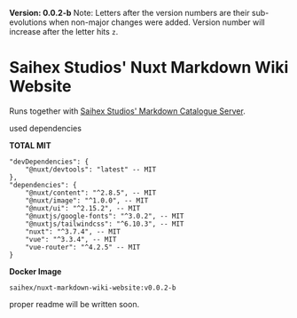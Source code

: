 **Version: 0.0.2-b**
Note: Letters after the version numbers are their sub-evolutions when non-major changes were added. Version number will increase after the letter hits `z`.

# Saihex Studios' Nuxt Markdown Wiki Website
Runs together with [Saihex Studios' Markdown Catalogue Server](https://github.com/Saihex/markdown_catalogue_server).

used dependencies

**TOTAL MIT**
```
"devDependencies": {
    "@nuxt/devtools": "latest" -- MIT
},
"dependencies": {
    "@nuxt/content": "^2.8.5", -- MIT
    "@nuxt/image": "^1.0.0", -- MIT
    "@nuxt/ui": "^2.15.2", -- MIT
    "@nuxtjs/google-fonts": "^3.0.2", -- MIT
    "@nuxtjs/tailwindcss": "^6.10.3", -- MIT
    "nuxt": "^3.7.4", -- MIT
    "vue": "^3.3.4", -- MIT
    "vue-router": "^4.2.5" -- MIT
}
```

**Docker Image**
```
saihex/nuxt-markdown-wiki-website:v0.0.2-b
```

proper readme will be written soon.